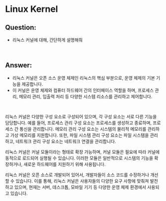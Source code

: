 # Linux Kernel

## Question:

- 리눅스 커널에 대해, 간단하게 설명해줘

<br>

## Answer:

- 리눅스 커널은 오픈 소스 운영 체제인 리눅스의 핵심 부분으로, 운영 체제의 기본 기능을 제공합니다. 
- 이 커널은 운영 체제와 컴퓨터 하드웨어 간의 인터페이스 역할을 하며, 프로세스 관리, 메모리 관리, 입출력 처리 등 다양한 시스템 리소스를 관리하고 제어합니다.

<br>

리눅스 커널은 다양한 구성 요소로 구성되어 있으며, 각 구성 요소는 서로 다른 기능을 담당합니다. 예를 들어, 프로세스 관리 구성 요소는 프로세스를 생성하고 종료하며, 프로세스 간 통신을 관리합니다. 메모리 관리 구성 요소는 시스템의 물리적 메모리를 관리하고 가상 메모리를 지원합니다. 또한, 파일 시스템 관리 구성 요소는 파일 시스템을 관리하고, 네트워크 관리 구성 요소는 네트워크 연결을 관리합니다.

리눅스 커널은 커널 모듈이라는 형태로 확장 가능하며, 커널 모듈은 필요에 따라 커널에 동적으로 로드되어 실행될 수 있습니다. 이러한 모듈은 일반적으로 시스템의 기능을 확장하거나, 새로운 하드웨어를 지원하기 위해 사용됩니다.

리눅스 커널은 오픈 소스로 개발되어 있어서, 개발자들이 소스 코드를 수정하거나 개선할 수 있습니다. 이를 통해, 리눅스 커널은 사용자들의 다양한 요구 사항에 맞춰져 발전하고 있으며, 현재는 서버, 데스크톱, 모바일 기기 등 다양한 운영 체제 환경에서 사용되고 있습니다.